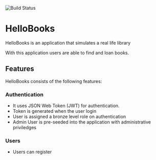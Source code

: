 ![Build Status](https://travis-ci.org/benfluleck/HelloBooks.svg?branch=master)

# HelloBooks

HelloBooks is an application that simulates a real life library

With this application users are able to find and loan books.

## Features
HelloBooks consists of the following features:

### Authentication
- It uses JSON Web Token (JWT) for authentication.
- Token is generated when the user login
- User is assigned a bronze level role on authentication
- Admin User is pre-seeded into the application with administrative priviledges

###  Users
- Users can register